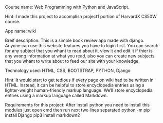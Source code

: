 Course name: Web Programming with Python and JavaScript.

Hint: I made this project to accomplish project1 portion of HarvardX CS50W course.

App name: wiki

Breif description: This is a simple book review app made with django. Anyone can use this website features you have to login first. You can search for any subject that you whant to read about it, view it and edit it if thier is any wrong information at what you read, also you can create new subjects that you whant to write about to feed our site with your knowledge.

Technology used: HTML, CSS, BOOTSTRAP, PYTHON, Django

Hint: It would start to get tedious if every page on wiki had to be written in HTML. Instead, it can be helpful to store encyclopedia entries using a lighter-weight human-friendly markup language. We’ll store encyclopedia entries using a markup language called Markdown.

Requirements for this project:
After install python you need to install this modules just open cmd then run next two lines separated
python -m pip install Django
pip3 install markdown2

